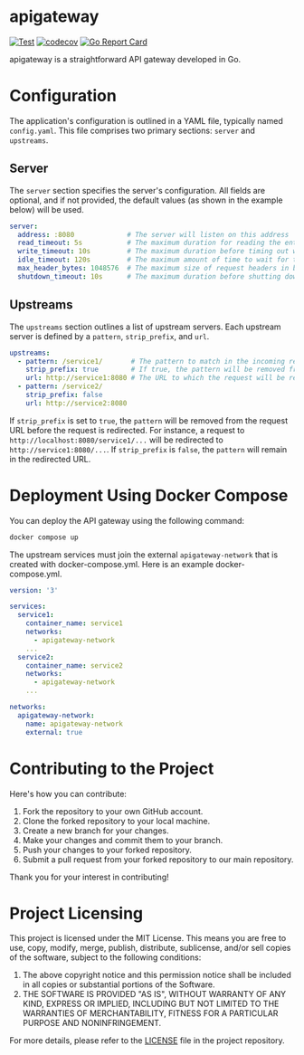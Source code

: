 # apigateway

[![Test](https://github.com/ermanimer/apigateway/actions/workflows/test.yml/badge.svg?branch=main)](https://github.com/ermanimer/apigateway/actions/workflows/test.yml)
[![codecov](https://codecov.io/gh/ermanimer/apigateway/graph/badge.svg?token=rbFp8CZIRk)](https://codecov.io/gh/ermanimer/apigateway)
[![Go Report Card](https://goreportcard.com/badge/github.com/ermanimer/apigateway)](https://goreportcard.com/report/github.com/ermanimer/apigateway)


apigateway is a straightforward API gateway developed in Go.

# Configuration

The application's configuration is outlined in a YAML file, typically named `config.yaml`. This file comprises two primary sections: `server` and `upstreams`.

## Server

The `server` section specifies the server's configuration. All fields are optional, and if not provided, the default values (as shown in the example below) will be used.

```yaml
server:
  address: :8080             # The server will listen on this address
  read_timeout: 5s           # The maximum duration for reading the entire request, including the body
  write_timeout: 10s         # The maximum duration before timing out writes of the response
  idle_timeout: 120s         # The maximum amount of time to wait for the next request when keep-alives are enabled
  max_header_bytes: 1048576  # The maximum size of request headers in bytes
  shutdown_timeout: 10s      # The maximum duration before shutting down the server
```

## Upstreams

The `upstreams` section outlines a list of upstream servers. Each upstream server is defined by a `pattern`, `strip_prefix`, and `url`.

```yaml
upstreams:
  - pattern: /service1/       # The pattern to match in the incoming request
    strip_prefix: true        # If true, the pattern will be removed from the request URL before redirecting
    url: http://service1:8080 # The URL to which the request will be redirected
  - pattern: /service2/
    strip_prefix: false
    url: http://service2:8080
```

If `strip_prefix` is set to `true`, the `pattern` will be removed from the request URL before the request is redirected. For instance, a request to `http://localhost:8080/service1/...` will be redirected to `http://service1:8080/...`. If `strip_prefix` is `false`, the `pattern` will remain in the redirected URL.

# Deployment Using Docker Compose

You can deploy the API gateway using the following command:

```bash
docker compose up
```

The upstream services must join the external `apigateway-network` that is created with docker-compose.yml. Here is an example docker-compose.yml.

```yaml
version: '3'

services:
  service1:
    container_name: service1
    networks:
      - apigateway-network
    ...
  service2:
    container_name: service2
    networks:
      - apigateway-network
    ...

networks:
  apigateway-network:
    name: apigateway-network
    external: true
```

# Contributing to the Project

Here's how you can contribute:

1. Fork the repository to your own GitHub account.
2. Clone the forked repository to your local machine.
3. Create a new branch for your changes.
4. Make your changes and commit them to your branch.
5. Push your changes to your forked repository.
6. Submit a pull request from your forked repository to our main repository.

Thank you for your interest in contributing!

# Project Licensing

This project is licensed under the MIT License. This means you are free to use, copy, modify, merge, publish, distribute, sublicense, and/or sell copies of the software, subject to the following conditions:

1. The above copyright notice and this permission notice shall be included in all copies or substantial portions of the Software.
2. THE SOFTWARE IS PROVIDED "AS IS", WITHOUT WARRANTY OF ANY KIND, EXPRESS OR IMPLIED, INCLUDING BUT NOT LIMITED TO THE WARRANTIES OF MERCHANTABILITY, FITNESS FOR A PARTICULAR PURPOSE AND NONINFRINGEMENT.

For more details, please refer to the [LICENSE](LICENSE) file in the project repository.
